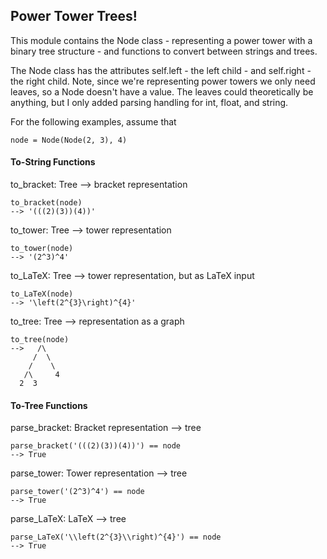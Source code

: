 
## Power Tower Trees! ##

This module contains the Node class - representing a power tower with a
binary tree structure - and functions to convert between strings and trees.

The Node class has the attributes self.left - the left child - and self.right -
the right child. Note, since we're representing power towers we only need
leaves, so a Node doesn't have a value.
The leaves could theoretically be anything, but I only added parsing handling
for int, float, and string.

For the following examples, assume that
```
node = Node(Node(2, 3), 4)
```

#### To-String Functions

to_bracket: Tree --> bracket representation
```
to_bracket(node)
--> '(((2)(3))(4))'
```

to_tower: Tree --> tower representation
```
to_tower(node)
--> '(2^3)^4'
```

to_LaTeX: Tree --> tower representation, but as LaTeX input
```
to_LaTeX(node)
--> '\left(2^{3}\right)^{4}'
```

to_tree: Tree --> representation as a graph
```
to_tree(node)
-->   /\      
     /  \     
    /    \    
   /\     4   
  2  3       
```

#### To-Tree Functions

parse_bracket: Bracket representation --> tree
```
parse_bracket('(((2)(3))(4))') == node
--> True
```

parse_tower: Tower representation --> tree
```
parse_tower('(2^3)^4') == node
--> True
```

parse_LaTeX: LaTeX --> tree
```
parse_LaTeX('\\left(2^{3}\\right)^{4}') == node
--> True
```
